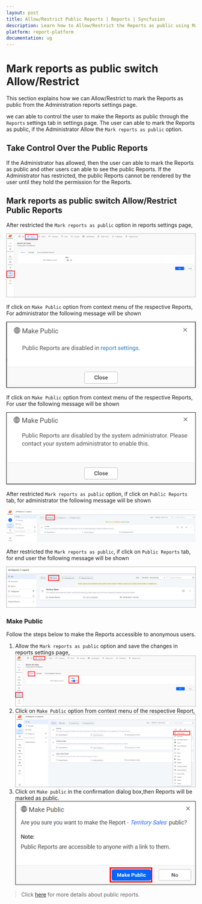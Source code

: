 ```yaml
---
layout: post
title: Allow/Restrict Public Reports | Reports | Syncfusion
description: Learn how to Allow/Restrict the Reports as public using Mark reports as public switch in reports settings page.
platform: report-platform
documentation: ug
---
```


# Mark reports as public switch Allow/Restrict

This section explains how we can Allow/Restrict to mark the Reports as public from the Administration reports settings page.

we can able to control the user to make the Reports as public through the `Reports` settings tab in settings page. The user can able to mark the Reports as public, if the Administrator Allow the `Mark reports as public` option.

## Take Control Over the Public Reports

If the Administrator has allowed, then the user can able to mark the Reports as public and other users can able to see the public Reports.
If the Administrator has restricted, the public Reports cannot be rendered by the user until they hold the permission for the Reports.

## Mark reports as public switch Allow/Restrict Public Reports

After restricted the `Mark reports as public` option in reports settings page,

![Click on reportsettings icon](/static/assets/on-premise/images/settings/report-settings.png)

If click on `Make Public` option from context menu of the respective Reports, For administrator the following message will be shown

![Click on makepublic icon](/static/assets/on-premise/images/settings/makepublic-admin.png)

If click on `Make Public` option from context menu of the respective Reports, For user the following message will be shown

![Click on makepublic icon](/static/assets/on-premise/images/settings/makepublic-user.png)

After restricted `Mark reports as public` option, if click on `Public Reports` tab, for administrator the following message will be shown

![Click on publicreport icon](/static/assets/on-premise/images/settings/publicreport-admin.png)

After restricted the `Mark reports as public`, if click on `Public Reports` tab, for end user the following message will be shown

![Click on publicreport icon](/static/assets/on-premise/images/settings/publicreport-user.png)

### Make Public

Follow the steps below to make the Reports accessible to anonymous users.

1. Allow the `Mark reports as public` option and save the changes in reports settings page,
![Click on report-settings-on icon](/static/assets/on-premise/images/settings/report-settings-on.png)
2. Click on `Make Public` option from context menu of the respective Report,
![Click on makepublic-context icon](/static/assets/on-premise/images/settings/makepublic-context.png)
3. Click on `Make public` in the confirmation dialog box,then Reports will be marked as public.
![Click on makepublic icon](/static/assets/on-premise/images/settings/makepublic.png)

> Click [here](./../../../designer-guide/manage-content/reports/public-report/) for more details about public reports.